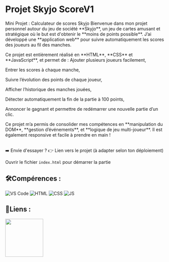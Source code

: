 # Projet Skyjo ScoreV1

<p>Mini Projet : Calculateur de scores Skyjo Bienvenue dans mon projet personnel autour du jeu de société **Skyjo**, 
  un jeu de cartes amusant et stratégique où le but est d'obtenir le **moins de points possible**. 
  J’ai développé une **application web** pour suivre automatiquement les scores des joueurs au fil des manches.</p> 
  
  <p>Ce projet est entièrement réalisé en **HTML**, **CSS** et **JavaScript**, et permet de :
Ajouter plusieurs joueurs facilement,

Entrer les scores à chaque manche,

Suivre l’évolution des points de chaque joueur,

Afficher l’historique des manches jouées,

Détecter automatiquement la fin de la partie à 100 points,

Annoncer le gagnant et permettre de redémarrer une nouvelle partie d’un clic.</p>

<p>Ce projet m’a permis de consolider mes compétences en **manipulation du DOM**, **gestion d’événements**, et **logique de jeu multi-joueur**. Il est également responsive et facile à prendre en main !</p>
<br>
➡️ Envie d'essayer ?
👉 Lien vers le projet (à adapter selon ton déploiement)

<p>Ouvrir le fichier <code>index.html</code> pour démarrer la partie</p>

## 🛠️Compérences :

![VS Code](https://img.shields.io/badge/-VS%20Code-007ACC?style=flat&logo=visual-studio-code&logoColor=white)
![HTML](https://img.shields.io/badge/-HTML-E34F26?style=flat&logo=html5&logoColor=white)
![CSS](https://img.shields.io/badge/-CSS-1572B6?style=flat&logo=css3&logoColor=white)
![JS](https://img.shields.io/badge/Javascript-blue?logo=javascript&logoColor=white)



## 🔗Liens :

<a href="https://www.linkedin.com/in/alexismoreau37/"><img width=120px src="linkedin.png"></a>
